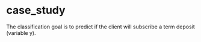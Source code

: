 # case_study
The classification goal is to predict if the client will subscribe a term deposit (variable y).
